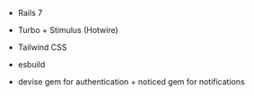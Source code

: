 - Rails 7

- Turbo + Stimulus (Hotwire)

- Tailwind CSS

- esbuild

- devise gem for authentication + noticed gem for notifications

